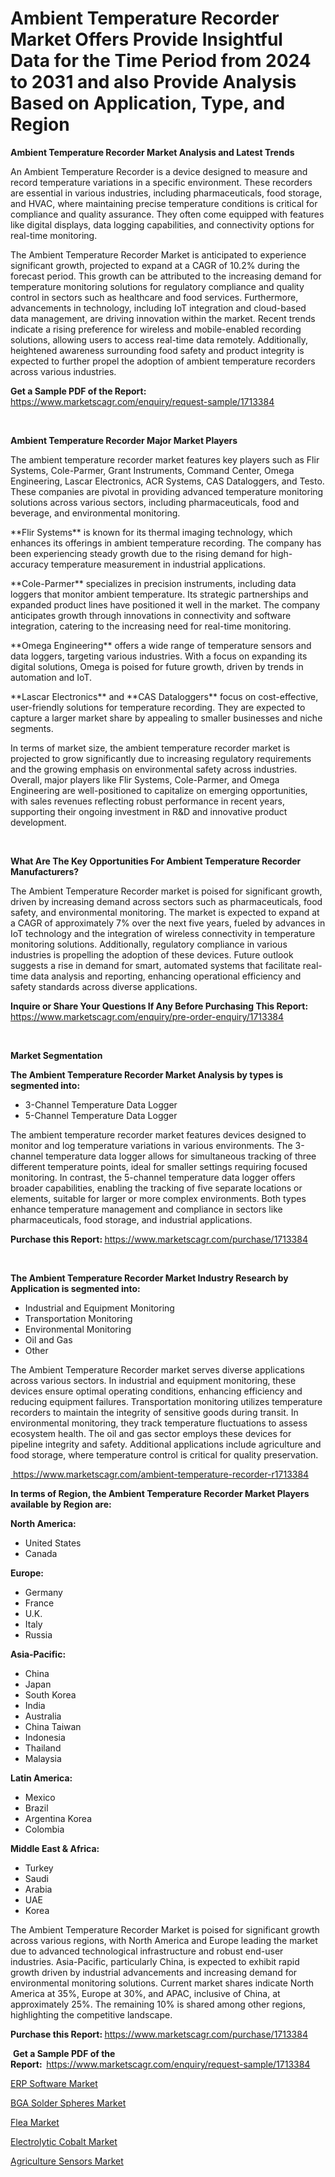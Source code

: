 <p><h1>Ambient Temperature Recorder Market Offers Provide Insightful Data for the Time Period from 2024 to 2031 and also Provide Analysis Based on Application, Type, and Region</h1></p><p><strong>Ambient Temperature Recorder Market Analysis and Latest Trends</strong></p>
<p><p>An Ambient Temperature Recorder is a device designed to measure and record temperature variations in a specific environment. These recorders are essential in various industries, including pharmaceuticals, food storage, and HVAC, where maintaining precise temperature conditions is critical for compliance and quality assurance. They often come equipped with features like digital displays, data logging capabilities, and connectivity options for real-time monitoring.</p><p>The Ambient Temperature Recorder Market is anticipated to experience significant growth, projected to expand at a CAGR of 10.2% during the forecast period. This growth can be attributed to the increasing demand for temperature monitoring solutions for regulatory compliance and quality control in sectors such as healthcare and food services. Furthermore, advancements in technology, including IoT integration and cloud-based data management, are driving innovation within the market. Recent trends indicate a rising preference for wireless and mobile-enabled recording solutions, allowing users to access real-time data remotely. Additionally, heightened awareness surrounding food safety and product integrity is expected to further propel the adoption of ambient temperature recorders across various industries.</p></p>
<p><strong>Get a Sample PDF of the Report:&nbsp;</strong> <a href="https://www.marketscagr.com/enquiry/request-sample/1713384?utm_campaign=1556&utm_medium=2&utm_source=Github&utm_content=ia&utm_term=22102024&utm_id=ambient-temperature-recorder">https://www.marketscagr.com/enquiry/request-sample/1713384</a></p>
<p>&nbsp;</p>
<p><strong>Ambient Temperature Recorder Major Market Players</strong></p>
<p><p>The ambient temperature recorder market features key players such as Flir Systems, Cole-Parmer, Grant Instruments, Command Center, Omega Engineering, Lascar Electronics, ACR Systems, CAS Dataloggers, and Testo. These companies are pivotal in providing advanced temperature monitoring solutions across various sectors, including pharmaceuticals, food and beverage, and environmental monitoring.</p><p>**Flir Systems** is known for its thermal imaging technology, which enhances its offerings in ambient temperature recording. The company has been experiencing steady growth due to the rising demand for high-accuracy temperature measurement in industrial applications. </p><p>**Cole-Parmer** specializes in precision instruments, including data loggers that monitor ambient temperature. Its strategic partnerships and expanded product lines have positioned it well in the market. The company anticipates growth through innovations in connectivity and software integration, catering to the increasing need for real-time monitoring.</p><p>**Omega Engineering** offers a wide range of temperature sensors and data loggers, targeting various industries. With a focus on expanding its digital solutions, Omega is poised for future growth, driven by trends in automation and IoT.</p><p>**Lascar Electronics** and **CAS Dataloggers** focus on cost-effective, user-friendly solutions for temperature recording. They are expected to capture a larger market share by appealing to smaller businesses and niche segments.</p><p>In terms of market size, the ambient temperature recorder market is projected to grow significantly due to increasing regulatory requirements and the growing emphasis on environmental safety across industries. Overall, major players like Flir Systems, Cole-Parmer, and Omega Engineering are well-positioned to capitalize on emerging opportunities, with sales revenues reflecting robust performance in recent years, supporting their ongoing investment in R&D and innovative product development.</p></p>
<p>&nbsp;</p>
<p><strong>What Are The Key Opportunities For Ambient Temperature Recorder Manufacturers?</strong></p>
<p><p>The Ambient Temperature Recorder market is poised for significant growth, driven by increasing demand across sectors such as pharmaceuticals, food safety, and environmental monitoring. The market is expected to expand at a CAGR of approximately 7% over the next five years, fueled by advances in IoT technology and the integration of wireless connectivity in temperature monitoring solutions. Additionally, regulatory compliance in various industries is propelling the adoption of these devices. Future outlook suggests a rise in demand for smart, automated systems that facilitate real-time data analysis and reporting, enhancing operational efficiency and safety standards across diverse applications.</p></p>
<p><strong>Inquire or Share Your Questions If Any Before Purchasing This Report:</strong> <a href="https://www.marketscagr.com/enquiry/pre-order-enquiry/1713384?utm_campaign=1556&utm_medium=2&utm_source=Github&utm_content=ia&utm_term=22102024&utm_id=ambient-temperature-recorder">https://www.marketscagr.com/enquiry/pre-order-enquiry/1713384</a></p>
<p>&nbsp;</p>
<p><strong>Market Segmentation</strong></p>
<p><strong>The Ambient Temperature Recorder Market Analysis by types is segmented into:</strong></p>
<p><ul><li>3-Channel Temperature Data Logger</li><li>5-Channel Temperature Data Logger</li></ul></p>
<p><p>The ambient temperature recorder market features devices designed to monitor and log temperature variations in various environments. The 3-channel temperature data logger allows for simultaneous tracking of three different temperature points, ideal for smaller settings requiring focused monitoring. In contrast, the 5-channel temperature data logger offers broader capabilities, enabling the tracking of five separate locations or elements, suitable for larger or more complex environments. Both types enhance temperature management and compliance in sectors like pharmaceuticals, food storage, and industrial applications.</p></p>
<p><strong>Purchase this Report:&nbsp;</strong><a href="https://www.marketscagr.com/purchase/1713384?utm_campaign=1556&utm_medium=2&utm_source=Github&utm_content=ia&utm_term=22102024&utm_id=ambient-temperature-recorder">https://www.marketscagr.com/purchase/1713384</a></p>
<p>&nbsp;</p>
<p><strong>The Ambient Temperature Recorder Market Industry Research by Application is segmented into:</strong></p>
<p><ul><li>Industrial and Equipment Monitoring</li><li>Transportation Monitoring</li><li>Environmental Monitoring</li><li>Oil and Gas</li><li>Other</li></ul></p>
<p><p>The Ambient Temperature Recorder market serves diverse applications across various sectors. In industrial and equipment monitoring, these devices ensure optimal operating conditions, enhancing efficiency and reducing equipment failures. Transportation monitoring utilizes temperature recorders to maintain the integrity of sensitive goods during transit. In environmental monitoring, they track temperature fluctuations to assess ecosystem health. The oil and gas sector employs these devices for pipeline integrity and safety. Additional applications include agriculture and food storage, where temperature control is critical for quality preservation.</p></p>
<p><a href="https://www.marketscagr.com/ambient-temperature-recorder-r1713384?utm_campaign=1556&utm_medium=2&utm_source=Github&utm_content=ia&utm_term=22102024&utm_id=ambient-temperature-recorder">&nbsp;https://www.marketscagr.com/ambient-temperature-recorder-r1713384</a></p>
<p><strong>In terms of Region, the Ambient Temperature Recorder Market Players available by Region are:</strong></p>
<p>
    <p> <strong> North America: </strong>
        <ul>
            <li>United States</li>
            <li>Canada</li>
        </ul>
        </p> 
    <p> <strong> Europe: </strong>
        <ul>
            <li>Germany</li>
            <li>France</li>
            <li>U.K.</li>
            <li>Italy</li>
            <li>Russia</li>
        </ul>
        </p> 
    <p> <strong> Asia-Pacific: </strong>
        <ul>
            <li>China</li>
            <li>Japan</li>
            <li>South Korea</li>
            <li>India</li>
            <li>Australia</li>
            <li>China Taiwan</li>
            <li>Indonesia</li>
            <li>Thailand</li>
            <li>Malaysia</li>
        </ul>
        </p> 
    <p> <strong> Latin America: </strong>
        <ul>
            <li>Mexico</li>
            <li>Brazil</li>
            <li>Argentina Korea</li>
            <li>Colombia</li>
        </ul>
        </p> 
    <p> <strong> Middle East & Africa: </strong>
        <ul>
            <li>Turkey</li>
            <li>Saudi</li>
            <li>Arabia</li>
            <li>UAE</li>
            <li>Korea</li>
        </ul>
    </p>
    </p>
<p><p>The Ambient Temperature Recorder Market is poised for significant growth across various regions, with North America and Europe leading the market due to advanced technological infrastructure and robust end-user industries. Asia-Pacific, particularly China, is expected to exhibit rapid growth driven by industrial advancements and increasing demand for environmental monitoring solutions. Current market shares indicate North America at 35%, Europe at 30%, and APAC, inclusive of China, at approximately 25%. The remaining 10% is shared among other regions, highlighting the competitive landscape.</p></p>
<p><strong>Purchase this Report: </strong><a href="https://www.marketscagr.com/purchase/1713384?utm_campaign=1556&utm_medium=2&utm_source=Github&utm_content=ia&utm_term=22102024&utm_id=ambient-temperature-recorder">https://www.marketscagr.com/purchase/1713384</a></p>
<p>&nbsp;<strong>Get a Sample PDF of the Report:&nbsp;&nbsp;</strong><a href="https://www.marketscagr.com/enquiry/request-sample/1713384?utm_campaign=1556&utm_medium=2&utm_source=Github&utm_content=ia&utm_term=22102024&utm_id=ambient-temperature-recorder">https://www.marketscagr.com/enquiry/request-sample/1713384</a></p>
<p><strong></strong></p>
<p><p><a href="https://www.linkedin.com/pulse/erp-software-industry-sector-market-dynamics-future-qjroc?utm_campaign=1556&utm_medium=2&utm_source=Github&utm_content=ia&utm_term=22102024&utm_id=ambient-temperature-recorder">ERP Software Market</a></p><p><a href="https://www.linkedin.com/pulse/global-bga-solder-spheres-market-landscape-future-trends-kjbyc?utm_campaign=1556&utm_medium=2&utm_source=Github&utm_content=ia&utm_term=22102024&utm_id=ambient-temperature-recorder">BGA Solder Spheres Market</a></p><p><a href="https://www.linkedin.com/pulse/regional-adaptations-global-flea-market-trends-overview-sau6c?utm_campaign=1556&utm_medium=2&utm_source=Github&utm_content=ia&utm_term=22102024&utm_id=ambient-temperature-recorder">Flea Market</a></p><p><a href="https://www.linkedin.com/pulse/electrolytic-cobalt-market-size-type-product-global-nzaqc?utm_campaign=1556&utm_medium=2&utm_source=Github&utm_content=ia&utm_term=22102024&utm_id=ambient-temperature-recorder">Electrolytic Cobalt Market</a></p><p><a href="https://www.linkedin.com/pulse/decoding-agriculture-sensors-market-signals-growth-algorithms-2024-2031-wv0jc?utm_campaign=1556&utm_medium=2&utm_source=Github&utm_content=ia&utm_term=22102024&utm_id=ambient-temperature-recorder">Agriculture Sensors Market</a></p></p>